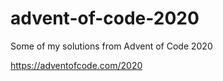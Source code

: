# advent-of-code-2020

Some of my solutions from Advent of Code 2020 

https://adventofcode.com/2020
